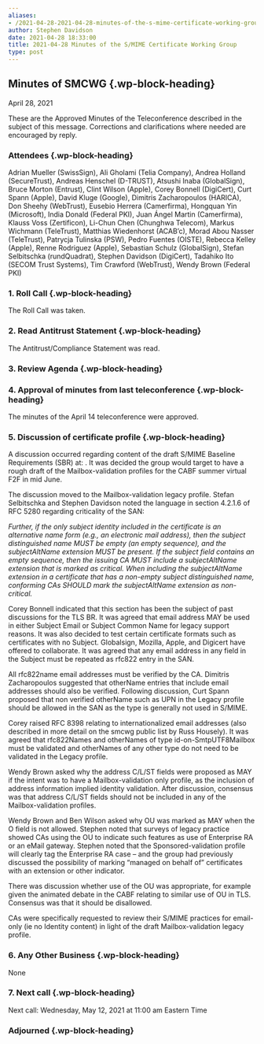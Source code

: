 ```yaml
---
aliases:
- /2021-04-28-2021-04-28-minutes-of-the-s-mime-certificate-working-group/
author: Stephen Davidson
date: 2021-04-28 18:33:00
title: 2021-04-28 Minutes of the S/MIME Certificate Working Group
type: post
---
```


## Minutes of SMCWG {.wp-block-heading}

April 28, 2021

These are the Approved Minutes of the Teleconference described in the subject of this message. Corrections and clarifications where needed are encouraged by reply.

### Attendees {.wp-block-heading}

Adrian Mueller (SwissSign), Ali Gholami (Telia Company), Andrea Holland (SecureTrust), Andreas Henschel (D-TRUST), Atsushi Inaba (GlobalSign), Bruce Morton (Entrust), Clint Wilson (Apple), Corey Bonnell (DigiCert), Curt Spann (Apple), David Kluge (Google), Dimitris Zacharopoulos (HARICA), Don Sheehy (WebTrust), Eusebio Herrera (Camerfirma), Hongquan Yin (Microsoft), India Donald (Federal PKI), Juan Ángel Martin (Camerfirma), Klauss Voss (Zertificon), Li-Chun Chen (Chunghwa Telecom), Markus Wichmann (TeleTrust), Matthias Wiedenhorst (ACAB’c), Morad Abou Nasser (TeleTrust), Patrycja Tulinska (PSW), Pedro Fuentes (OISTE), Rebecca Kelley (Apple), Renne Rodriguez (Apple), Sebastian Schulz (GlobalSign), Stefan Selbitschka (rundQuadrat), Stephen Davidson (DigiCert), Tadahiko Ito (SECOM Trust Systems), Tim Crawford (WebTrust), Wendy Brown (Federal PKI)

### 1. Roll Call {.wp-block-heading}

The Roll Call was taken.

### 2. Read Antitrust Statement {.wp-block-heading}

The Antitrust/Compliance Statement was read.

### 3. Review Agenda {.wp-block-heading}

### 4. Approval of minutes from last teleconference {.wp-block-heading}

The minutes of the April 14 teleconference were approved.

### 5. Discussion of certificate profile {.wp-block-heading}

A discussion occurred regarding content of the draft S/MIME Baseline Requirements (SBR) at: . It was decided the group would target to have a rough draft of the Mailbox-validation profiles for the CABF summer virtual F2F in mid June.

The discussion moved to the Mailbox-validation legacy profile. Stefan Selbitschka and Stephen Davidson noted the language in section 4.2.1.6 of RFC 5280 regarding criticality of the SAN:

_Further, if the only subject identity included in the certificate is an alternative name form (e.g., an electronic mail address), then the subject distinguished name MUST be empty (an empty sequence), and the subjectAltName extension MUST be present. If the subject field contains an empty sequence, then the issuing CA MUST include a subjectAltName extension that is marked as critical. When including the subjectAltName extension in a certificate that has a non-empty subject distinguished name, conforming CAs SHOULD mark the subjectAltName extension as non-critical._

Corey Bonnell indicated that this section has been the subject of past discussions for the TLS BR. It was agreed that email address MAY be used in either Subject Email or Subject Common Name for legacy support reasons. It was also decided to test certain certificate formats such as certificates with no Subject. Globalsign, Mozilla, Apple, and Digicert have offered to collaborate. It was agreed that any email address in any field in the Subject must be repeated as rfc822 entry in the SAN.

All rfc822name email addresses must be verified by the CA. Dimitris Zacharopoulos suggested that otherName entries that include email addresses should also be verified. Following discussion, Curt Spann proposed that non verified otherName such as UPN in the Legacy profile should be allowed in the SAN as the type is generally not used in S/MIME.

Corey raised RFC 8398 relating to internationalized email addresses (also described in more detail on the smcwg public list by Russ Housely). It was agreed that rfc822Names and otherNames of type id-on-SmtpUTF8Mailbox must be validated and otherNames of any other type do not need to be validated in the Legacy profile.

Wendy Brown asked why the address C/L/ST fields were proposed as MAY if the intent was to have a Mailbox-validation only profile, as the inclusion of address information implied identity validation. After discussion, consensus was that address C/L/ST fields should not be included in any of the Mailbox-validation profiles.

Wendy Brown and Ben Wilson asked why OU was marked as MAY when the O field is not allowed. Stephen noted that surveys of legacy practice showed CAs using the OU to indicate such features as use of Enterprise RA or an eMail gateway. Stephen noted that the Sponsored-validation profile will clearly tag the Enterprise RA case – and the group had previously discussed the possibility of marking “managed on behalf of” certificates with an extension or other indicator.

There was discussion whether use of the OU was appropriate, for example given the animated debate in the CABF relating to similar use of OU in TLS. Consensus was that it should be disallowed.

CAs were specifically requested to review their S/MIME practices for email-only (ie no Identity content) in light of the draft Mailbox-validation legacy profile.

### 6. Any Other Business {.wp-block-heading}

None

### 7. Next call {.wp-block-heading}

Next call: Wednesday, May 12, 2021 at 11:00 am Eastern Time

### Adjourned {.wp-block-heading}